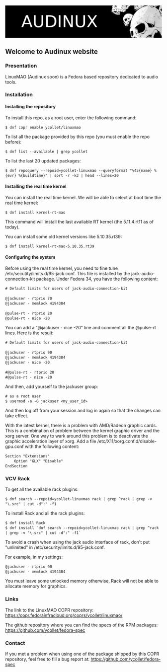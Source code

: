 ![Audinux](images/AudinuxBanner.png)

## Welcome to Audinux website

### Presentation

LinuxMAO (Audinux soon) is a Fedora based repository dedicated to audio tools.

### Installation

#### Installing the repository

To install this repo, as a root user, enter the following command:
```
$ dnf copr enable ycollet/linuxmao
```
To list all the package provided by this repo (you must enable the repo before):
```
$ dnf list --available | grep ycollet
```
To list the last 20 updated packages:
```
$ dnf repoquery --repoid=ycollet-linuxmao --queryformat "%45{name} %{evr} %{buildtime}" | sort -r -k3 | head --lines=20
```

#### Installing the real time kernel

You can install the real time kernel. We will be able to select at boot time the real time kernel:
```
$ dnf install kernel-rt-mao
```
This command will install the last available RT kernel (the 5.11.4.rt11 as of today).

You can install some old kernel versions like 5.10.35.rt39:
```
$ dnf install kernel-rt-mao-5.10.35.rt39
```

#### Configuring the system

Before using the real time kernel, you need to fine tune /etc/secutity/limits.d/95-jack.conf.
This file is installed by the jack-audio-connection-kit package.
Under Fedora 34, you have the following content:
```
# Default limits for users of jack-audio-connection-kit

@jackuser - rtprio 70
@jackuser - memlock 4194304

@pulse-rt - rtprio 20
@pulse-rt - nice -20
```

You can add a "@jackuser - nice -20" line and comment all the @pulse-rt lines. Here is the result:
```
# Default limits for users of jack-audio-connection-kit

@jackuser - rtprio 90
@jackuser - memlock 4194304
@jackuser - nice -20

#@pulse-rt - rtprio 20
#@pulse-rt - nice -20
```

And then, add yourself to the jackuser group:
```
# as a root user
$ usermod -a -G jackuser <my_user_id>
```

And then log off from your session and log in again so that the changes can take effect.

With the latest kernel, there is a problem with AMD/Radeon graphic cards. This is a combination of problem between the kernel graphic driver and the xorg server.
One way to wark around this problem is to deactivate the graphic acceleration layer of xorg.
Add a file  /etc/X11/xorg.conf.d/disable-gpu.conf with the following content:
```
Section "Extensions"
    Option "GLX" "Disable"
EndSection
```

### VCV Rack

To get all the available rack plugins:
```
$ dnf search --repoid=ycollet-linuxmao rack | grep ^rack | grep -v "\.src" | cut -d":" -f1
```

To install Rack and all the rack plugins:
```
$ dnf install Rack
$ dnf install `dnf search --repoid=ycollet-linuxmao rack | grep ^rack | grep -v "\.src" | cut -d":" -f1`
```

To avoid a crash when using the jack audio interface of rack, don't put "unlimited" in /etc/security/limits.d/95-jack.conf.

For example, in my settings:
```
@jackuser - rtprio 90
@jackuser - memlock 4194304
```
You must leave some unlocked memory otherwise, Rack will not be able to allocate memory for graphics.

### Links

The link to the LinuxMAO COPR repository:
https://copr.fedorainfracloud.org/coprs/ycollet/linuxmao/

The github repository where you can find the specs of the RPM packages:
https://github.com/ycollet/fedora-spec

### Contact

If you met a problem when using one of the package shipped by this COPR repository, feel free to fill a bug report at:
https://github.com/ycollet/fedora-spec
